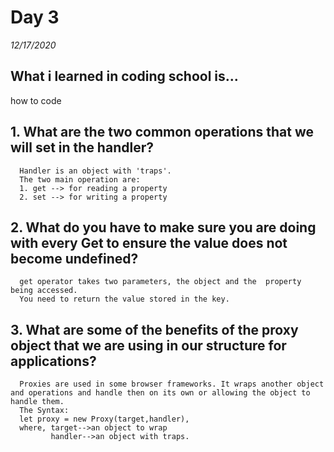 # Day 3
_12/17/2020_

## What i learned in coding school is...
how to code

## 1. What are the two common operations that we will set in the handler?
      Handler is an object with 'traps'.
      The two main operation are:
      1. get --> for reading a property
      2. set --> for writing a property

## 2. What do you have to make sure you are doing with every Get to ensure the value does not become undefined?
      get operator takes two parameters, the object and the  property being accessed.
      You need to return the value stored in the key.
## 3. What are some of the benefits of the proxy object that we are using in our structure for applications? 
      Proxies are used in some browser frameworks. It wraps another object and operations and handle then on its own or allowing the object to handle them.
      The Syntax:
      let proxy = new Proxy(target,handler),
      where, target-->an object to wrap
             handler-->an object with traps.